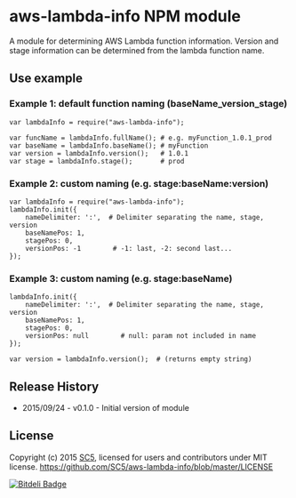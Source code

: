 # aws-lambda-info NPM module

A module for determining AWS Lambda function information.
Version and stage information can be determined from the lambda function name.

## Use example

### Example 1: default function naming (baseName_version_stage)
    var lambdaInfo = require("aws-lambda-info");
                  
    var funcName = lambdaInfo.fullName(); # e.g. myFunction_1.0.1_prod
    var baseName = lambdaInfo.baseName(); # myFunction
    var version = lambdaInfo.version();   # 1.0.1
    var stage = lambdaInfo.stage();       # prod

### Example 2: custom naming (e.g. stage:baseName:version)
    var lambdaInfo = require("aws-lambda-info");
    lambdaInfo.init({
        nameDelimiter: ':',  # Delimiter separating the name, stage, version
        baseNamePos: 1,
        stagePos: 0,
        versionPos: -1        # -1: last, -2: second last...
    });

### Example 3: custom naming (e.g. stage:baseName)
    lambdaInfo.init({
        nameDelimiter: ':',  # Delimiter separating the name, stage, version
        baseNamePos: 1,
        stagePos: 0,
        versionPos: null        # null: param not included in name
    });

    var version = lambdaInfo.version();  # (returns empty string)

## Release History

* 2015/09/24 - v0.1.0 - Initial version of module

## License

Copyright (c) 2015 [SC5](http://sc5.io/), licensed for users and contributors under MIT license.
https://github.com/SC5/aws-lambda-info/blob/master/LICENSE


[![Bitdeli Badge](https://d2weczhvl823v0.cloudfront.net/SC5/sc5-aws-lambda-info/trend.png)](https://bitdeli.com/free "Bitdeli Badge")
